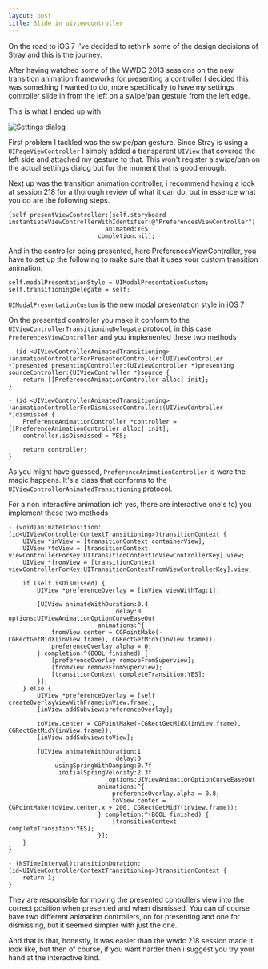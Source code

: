 ```yaml
---
layout: post
title: Slide in uiviewcontroller
---
```


On the road to iOS 7 I've decided to rethink some of the design decisions of [Stray](http://itunes.apple.com/app/stray/id570951876?mt=8) and this is the journey.

After having watched some of the WWDC 2013 sessions on the new transition animation frameworks for presenting a controller I decided this was something I wanted to do, more specifically to have my settings controller slide in from the left on a swipe/pan gesture from the left edge.

This is what I ended up with

![Settings dialog](/images/iOS%20Simulator%20Screen%20shot%2027%20aug%202013%2019.16.31.png)

First problem I tackled was the swipe/pan gesture. Since Stray is using a `UIPageViewController` I simply added a transparent `UIView` that covered the left side and attached my gesture to that. This won't register a swipe/pan on the actual settings dialog but for the moment that is good enough.

Next up was the transition animation controller, i recommend having a look at session 218 for a thorough review of what it can do, but in essence what you do are the following steps.

	[self presentViewController:[self.storyboard instantiateViewControllerWithIdentifier:@"PreferencesViewController"]
                               animated:YES
                             completion:nil];


And in the controller being presented, here PreferencesViewController, you have to set up the following to make sure that it uses your custom transition animation.

	self.modalPresentationStyle = UIModalPresentationCustom;
	self.transitioningDelegate = self;

`UIModalPresentationCustom` is the new modal presentation style in iOS 7

On the presented controller you make it conform to the `UIViewControllerTransitioningDelegate` protocol, in this case `PreferencesViewController` and you implemented these two methods

	- (id <UIViewControllerAnimatedTransitioning> )animationControllerForPresentedController:(UIViewController *)presented presentingController:(UIViewController *)presenting sourceController:(UIViewController *)source {
		return [[PreferenceAnimationController alloc] init];
	}

	- (id <UIViewControllerAnimatedTransitioning> )animationControllerForDismissedController:(UIViewController *)dismissed {
		PreferenceAnimationController *controller = [[PreferenceAnimationController alloc] init];
		controller.isDismissed = YES;

		return controller;
	}

As you might have guessed, `PreferenceAnimationController` is were the magic happens. It's a class that conforms to the `UIViewControllerAnimatedTransitioning` protocol.

For a non interactive animation (oh yes, there are interactive one's to) you implement these two methods

	- (void)animateTransition:(id<UIViewControllerContextTransitioning>)transitionContext {
	    UIView *inView = [transitionContext containerView];
	    UIView *toView = [transitionContext viewControllerForKey:UITransitionContextToViewControllerKey].view;
	    UIView *fromView = [transitionContext viewControllerForKey:UITransitionContextFromViewControllerKey].view;

	    if (self.isDismissed) {
	        UIView *preferenceOverlay = [inView viewWithTag:1];

	        [UIView animateWithDuration:0.4
	                              delay:0 options:UIViewAnimationOptionCurveEaseOut
	                         animations:^{
	            fromView.center = CGPointMake(-CGRectGetMidX(inView.frame), CGRectGetMidY(inView.frame));
	            preferenceOverlay.alpha = 0;
	        } completion:^(BOOL finished) {
	            [preferenceOverlay removeFromSuperview];
	            [fromView removeFromSuperview];
	            [transitionContext completeTransition:YES];
	        }];
	    } else {
	        UIView *preferenceOverlay = [self createOverlayViewWithFrame:inView.frame];
	        [inView addSubview:preferenceOverlay];

	        toView.center = CGPointMake(-CGRectGetMidX(inView.frame), CGRectGetMidY(inView.frame));
	        [inView addSubview:toView];

	        [UIView animateWithDuration:1
	                              delay:0
	             usingSpringWithDamping:0.7f
	              initialSpringVelocity:2.3f
	                            options:UIViewAnimationOptionCurveEaseOut
	                         animations:^{
	                             preferenceOverlay.alpha = 0.8;
	                             toView.center = CGPointMake(toView.center.x + 200, CGRectGetMidY(inView.frame));
	                         } completion:^(BOOL finished) {
	                             [transitionContext completeTransition:YES];
	                         }];
	    }
	}

	- (NSTimeInterval)transitionDuration:(id<UIViewControllerContextTransitioning>)transitionContext {
	    return 1;
	}

They are responsible for moving the presented controllers view into the correct position when presented and when dismissed. You can of course have two different animation controllers, on for presenting and one for dismissing, but it seemed simpler with just the one.

And that is that, honestly, it was easier than the wwdc 218 session made it look like, but then of course, if you want harder then i suggest you try your hand at the interactive kind.
